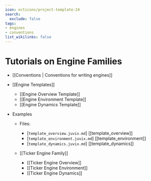 ```yaml
---
icon: octicons/project-template-24
search:
  exclude: false
tags:
- engines
- conventions
list_wikilinks: false
---
```


# Tutorials on Engine Families

- [[Conventions | Conventions for writing engines]]

- [[Engine Templates]]

    - [[Engine Overview Template]]
    - [[Engine Environment Template]]
    - [[Engine Dynamics Template]]

- Examples

    - Files:
      - [`template_overview.juvix.md`] [[template_overview]]
      - [`template_environment.juvix.md`] [[template_environment]]
      - [`template_dynamics.juvix.md`] [[template_dynamics]]

    - [[Ticker Engine Family]]
      - [[Ticker Engine Overview]]
      - [[Ticker Engine Environment]]
      - [[Ticker Engine Dynamics]]